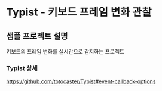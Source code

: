 # Typist - 키보드 프레임 변화 관찰

## 샘플 **프로젝트 설명**

키보드의 프레임 변화를 실시간으로 감지하는 프로젝트

### Typist 상세
https://github.com/totocaster/Typist#event-callback-options
